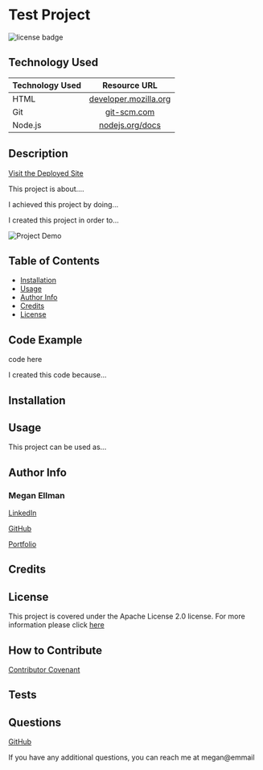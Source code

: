 # Test Project
![license badge](https://img.shields.io/static/v1?label=license&message=Apache-License-2.0&color=blue)

## Technology Used 

| Technology Used         | Resource URL           | 
| ------------- |:-------------:| 
| HTML    | [developer.mozilla.org](https://developer.mozilla.org/en-US/docs/Web/HTML) |      |   
| Git | [git-scm.com](https://git-scm.com/)     |    
| Node.js | [nodejs.org/docs](https://nodejs.org/docs/latest-v16.x/api/) |
    
## Description

[Visit the Deployed Site](link.here.com)
    
This project is about....

I achieved this project by doing...

I created this project in order to...

![Project Demo](demo.link)

## Table of Contents
* [Installation](#installation)
* [Usage](#usage)
* [Author Info](#author-info)
* [Credits](#credits)
* [License](#license)

## Code Example


code here


I created this code because...

## Installation
    

    
## Usage
  
This project can be used as...

## Author Info

### Megan Ellman

[LinkedIn](https://www.linkedin.com/in/megan-ellman/)

[GitHub](https://github.com/megellman)

[Portfolio](https://megellman.github.io/portfolio/)
    
## Credits
    

    



    
## License
  
  This project is covered under the Apache License 2.0 license. For more information please click [here](https://choosealicense.com/)



## How to Contribute
[Contributor Covenant](https://www.contributor-covenant.org/)

## Tests



## Questions

[GitHub](github.com/megellman.github)

If you have any additional questions, you can reach me at megan@emmail
